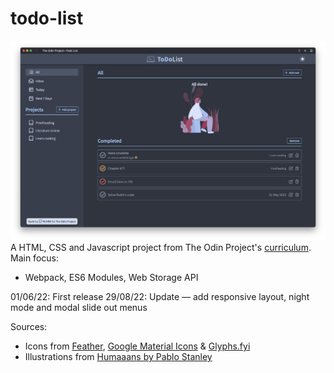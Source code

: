 # todo-list
![Site preview](./site-preview.png)
A HTML, CSS and Javascript project from The Odin Project's [curriculum](https://www.theodinproject.com/lessons/node-path-javascript-todo-list). Main focus:
* Webpack, ES6 Modules, Web Storage API

01/06/22: First release
29/08/22: Update — add responsive layout, night mode and modal slide out menus

Sources:
* Icons from [Feather](https://feathericons.com/), [Google Material Icons](https://fonts.google.com/icons?icon.set=Material+Icons) & [Glyphs.fyi](https://glyphs.fyi/)
* Illustrations from [Humaaans by Pablo Stanley](https://www.humaaans.com/)